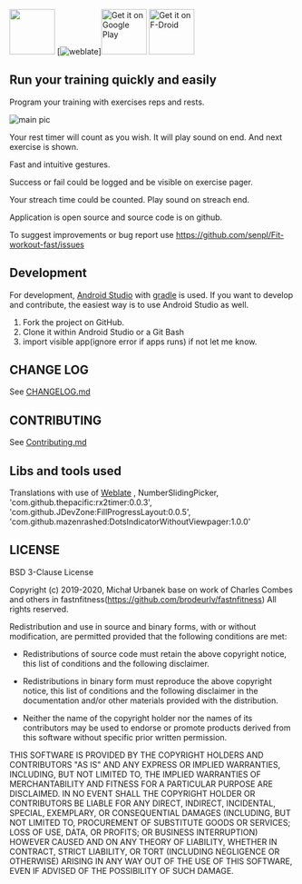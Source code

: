 
<img src="https://github.com/senpl/Fit-workout-fast/blob/masterRemote/app/src/main/res/drawable-xxxhdpi/iconman.png" height="80"> [![weblate](https://hosted.weblate.org/widgets/httpsgithubcomsenplfit-workout-fast/-/translate/svg-badge.svg)][<img src="https://play.google.com/intl/en_us/badges/images/generic/en-play-badge.png"
     alt="Get it on Google Play"
     height="80">](https://play.google.com/store/apps/details?id=com.fitworkoutfast)
     [<img src="https://fdroid.gitlab.io/artwork/badge/get-it-on.png"
     alt="Get it on F-Droid"
     height="80">](https://apt.izzysoft.de/fdroid/index/apk/com.fitworkoutfast)
## Run your training quickly and easily

Program your training with exercises reps and rests.

![main pic](https://github.com/senpl/Fit-workout-fast/blob/masterRemote/PlayStore/images/default.png)

Your rest timer will count as you wish. It will play sound on end. And next exercise is shown.

Fast and intuitive gestures.

Success or fail could be logged and be visible on exercise pager.

Your streach time could be counted. Play sound on streach end.

Application is open source and source code is on github.

To suggest improvements or bug report use https://github.com/senpl/Fit-workout-fast/issues

## Development

For development, [Android Studio](https://developer.android.com/studio/) with [gradle](https://gradle.org/) is used. If you want to develop and contribute, the easiest way is to use Android Studio as well.

1. Fork the project on GitHub.
2. Clone it within Android Studio or a Git Bash
3. import visible app(ignore error if apps runs) if not let me know.

## CHANGE LOG

See [CHANGELOG.md](/CHANGELOG.md/)

## CONTRIBUTING

See [Contributing.md](/Contributing.md/)

## Libs and tools used
 Translations with use of [Weblate](https://hosted.weblate.org/) , 
 NumberSlidingPicker, 
 'com.github.thepacific:rx2timer:0.0.3', 
 'com.github.JDevZone:FillProgressLayout:0.0.5',
 'com.github.mazenrashed:DotsIndicatorWithoutViewpager:1.0.0'

## LICENSE

BSD 3-Clause License

Copyright (c) 2019-2020, Michał Urbanek base on work of Charles Combes and others in fastnfitness(https://github.com/brodeurlv/fastnfitness)
All rights reserved.

Redistribution and use in source and binary forms, with or without
modification, are permitted provided that the following conditions are met:

* Redistributions of source code must retain the above copyright notice, this
  list of conditions and the following disclaimer.

* Redistributions in binary form must reproduce the above copyright notice,
  this list of conditions and the following disclaimer in the documentation
  and/or other materials provided with the distribution.

* Neither the name of the copyright holder nor the names of its
  contributors may be used to endorse or promote products derived from
  this software without specific prior written permission.

THIS SOFTWARE IS PROVIDED BY THE COPYRIGHT HOLDERS AND CONTRIBUTORS "AS IS"
AND ANY EXPRESS OR IMPLIED WARRANTIES, INCLUDING, BUT NOT LIMITED TO, THE
IMPLIED WARRANTIES OF MERCHANTABILITY AND FITNESS FOR A PARTICULAR PURPOSE ARE
DISCLAIMED. IN NO EVENT SHALL THE COPYRIGHT HOLDER OR CONTRIBUTORS BE LIABLE
FOR ANY DIRECT, INDIRECT, INCIDENTAL, SPECIAL, EXEMPLARY, OR CONSEQUENTIAL
DAMAGES (INCLUDING, BUT NOT LIMITED TO, PROCUREMENT OF SUBSTITUTE GOODS OR
SERVICES; LOSS OF USE, DATA, OR PROFITS; OR BUSINESS INTERRUPTION) HOWEVER
CAUSED AND ON ANY THEORY OF LIABILITY, WHETHER IN CONTRACT, STRICT LIABILITY,
OR TORT (INCLUDING NEGLIGENCE OR OTHERWISE) ARISING IN ANY WAY OUT OF THE USE
OF THIS SOFTWARE, EVEN IF ADVISED OF THE POSSIBILITY OF SUCH DAMAGE.
